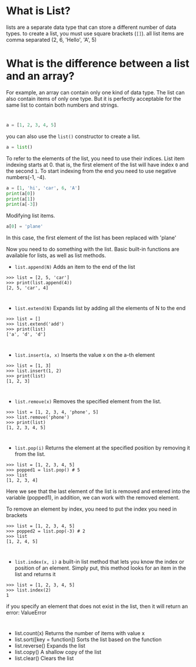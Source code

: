 # What is List?

lists are a separate data type that can store a different number of data types.
to create a list, you must use square brackets (`` [] ``). 
all list items are comma separated (2, 6, 'Hello', 'A', 5)

# What is the difference between a list and an array?

For example, an array can contain only one kind of data type. 
The list can also contain items of only one type. But it is perfectly acceptable for the same list to contain both numbers and strings.

#

```py
a = [1, 2, 3, 4, 5]
```
you can also use the ```list()``` constructor to create a list.
```py
a = list()
```

To refer to the elements of the list, you need to use their indices. List item indexing starts at 0.
that is, the first element of the list will have index `0` and the second `1`.
To start indexing from the end you need to use negative numbers(-1, -4).
```py
a = [1, 'hi', 'car', 6, 'A']
print(a[0])
print(a[1])
print(a[-3])
```

Modifying list items.
```py
a[0] = 'plane'
```
In this case, the first element of the list has been replaced with 'plane'

Now you need to do something with the list. Basic built-in functions are available for lists, as well as list methods.

* `list.append(N)` Adds an item to the end of the list
 ```
 >>> list = [2, 5, 'car']
 >>> print(list.append(4))
 [2, 5, 'car', 4]
 ```
 #
* `list.extend(N)` Expands list by adding all the elements of N to the end 
```
>>> list = []
>>> list.extend('add')
>>> print(list)
['a', 'd', 'd']
```
#

* `list.insert(a, x)` Inserts the value x on the a-th element
```
>>> list = [1, 3]
>>> list.insert(1, 2)
>>> print(list)
[1, 2, 3]
```
#
* `list.remove(x)` Removes the specified element from the list.
```
>>> list = [1, 2, 3, 4, 'phone', 5]
>>> list.remove('phone')
>>> print(list)
[1, 2, 3, 4, 5]
```
#

* `list.pop(i)` Returns the element at the specified position by removing it from the list.
```
>>> list = [1, 2, 3, 4, 5]
>>> popped1 = list.pop() # 5
>>> list 
[1, 2, 3, 4]
```
Here we see that the last element of the list is removed and entered into the variable (popped1), in addition, we can work with the removed element.

To remove an element by index, you need to put the index you need in brackets
```
>>> list = [1, 2, 3, 4, 5]
>>> popped2 = list.pop(-3) # 2
>>> list
[1, 2, 4, 5]
```
#

* `list.index(x, i)` a built-in list method that lets you know the index or position of an element.
Simply put, this method looks for an item in the list and returns it

```
>>> list = [1, 2, 3, 4, 5]
>>> list.index(2)
1
```
if you specify an element that does not exist in the list, then it will return an error: ValueError


#
* list.count(x) Returns the number of items with value x
* list.sort([key = function]) Sorts the list based on the function
* list.reverse() Expands the list
* list.copy() A shallow copy of the list
* list.clear() Clears the list
